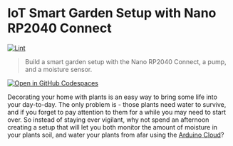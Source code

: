 # IoT Smart Garden Setup with Nano RP2040 Connect

[![Lint](https://github.com/RyanLua/Arduino-Plant-Watering-Kit/actions/workflows/lint.yml/badge.svg)](https://github.com/RyanLua/Arduino-Plant-Watering-Kit/actions/workflows/lint.yml)

> Build a smart garden setup with the Nano RP2040 Connect, a pump, and a moisture sensor.

[![Open in GitHub Codespaces](https://github.com/codespaces/badge.svg)](https://codespaces.new/RyanLua/Arduino-Plant-Watering-Kit/tree/codespaces?quickstart=1)

Decorating your home with plants is an easy way to bring some life into your day-to-day. The only problem is - those plants need water to survive, and if you forget to pay attention to them for a while you may need to start over. So instead of staying ever vigilant, why not spend an afternoon creating a setup that will let you both monitor the amount of moisture in your plants soil, and water your plants from afar using the [Arduino Cloud](https://docs.arduino.cc/cloud/iot-cloud)?
